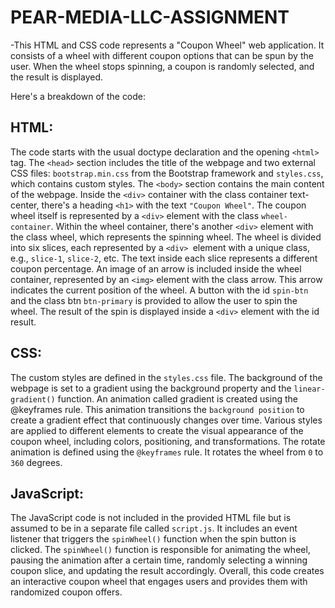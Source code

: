 # PEAR-MEDIA-LLC-ASSIGNMENT



-This HTML and CSS code represents a "Coupon Wheel" web application. It consists of a wheel with different coupon options that can be spun by the user. When the wheel stops spinning, a coupon is randomly selected, and the result is displayed.

Here's a breakdown of the code:

## HTML: ##

The code starts with the usual doctype declaration and the opening `<html>` tag.
The `<head>` section includes the title of the webpage and two external CSS files: `bootstrap.min.css` from the Bootstrap framework and `styles.css`, which contains custom styles.
The `<body>` section contains the main content of the webpage.
Inside the `<div>` container with the class container text-center, there's a heading `<h1>` with the text `"Coupon Wheel"`.
The coupon wheel itself is represented by a `<div>` element with the class `wheel-container`.
Within the wheel container, there's another `<div>` element with the class wheel, which represents the spinning wheel.
The wheel is divided into six slices, each represented by a `<div> `element with a unique class, e.g., `slice-1`, `slice-2`, etc. The text inside each slice represents a different coupon percentage.
An image of an arrow is included inside the wheel container, represented by an `<img>` element with the class arrow. This arrow indicates the current position of the wheel.
A button with the id `spin-btn` and the class btn `btn-primary` is provided to allow the user to spin the wheel.
The result of the spin is displayed inside a `<div>` element with the id result.
## CSS: ##

The custom styles are defined in the `styles.css` file.
The background of the webpage is set to a gradient using the background property and the `linear-gradient()` function.
An animation called gradient is created using the @keyframes rule. This animation transitions the `background position` to create a gradient effect that continuously changes over time.
Various styles are applied to different elements to create the visual appearance of the coupon wheel, including colors, positioning, and transformations.
The rotate animation is defined using the `@keyframes` rule. It rotates the wheel from `0` to `360` degrees.
## JavaScript:  ##

The JavaScript code is not included in the provided HTML file but is assumed to be in a separate file called `script.js`.
It includes an event listener that triggers the `spinWheel()` function when the spin button is clicked.
The `spinWheel()` function is responsible for animating the wheel, pausing the animation after a certain time, randomly selecting a winning coupon slice, and updating the result accordingly.
Overall, this code creates an interactive coupon wheel that engages users and provides them with randomized coupon offers.
